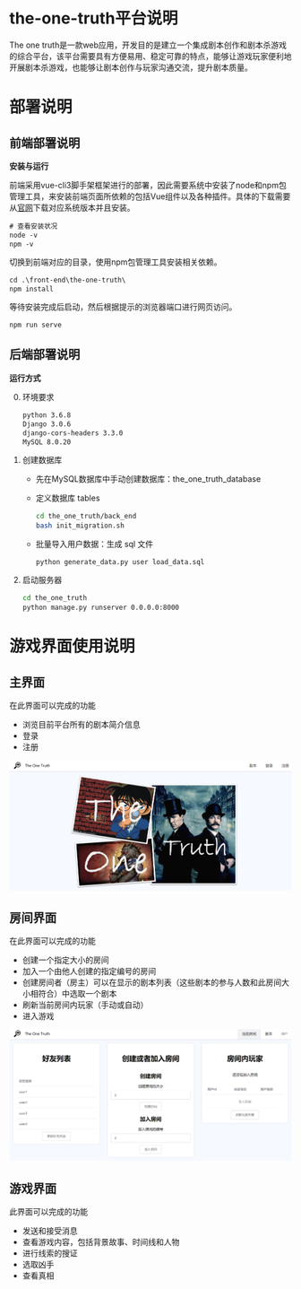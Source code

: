 # the-one-truth平台说明

The one truth是一款web应用，开发目的是建立一个集成剧本创作和剧本杀游戏的综合平台，该平台需要具有方便易用、稳定可靠的特点，能够让游戏玩家便利地开展剧本杀游戏，也能够让剧本创作与玩家沟通交流，提升剧本质量。



# 部署说明

## 前端部署说明

**安装与运行**

前端采用vue-cli3脚手架框架进行的部署，因此需要系统中安装了node和npm包管理工具，来安装前端页面所依赖的包括Vue组件以及各种插件。具体的下载需要从[官网](https://nodejs.org/en/)下载对应系统版本并且安装。

```shell
# 查看安装状况
node -v
npm -v
```

切换到前端对应的目录，使用npm包管理工具安装相关依赖。

```shell
cd .\front-end\the-one-truth\
npm install
```

等待安装完成后启动，然后根据提示的浏览器端口进行网页访问。

```shell
npm run serve
```



## 后端部署说明

**运行方式**

0. 环境要求

    ```
    python 3.6.8
    Django 3.0.6
    django-cors-headers 3.3.0
    MySQL 8.0.20
    ```

1. 创建数据库

    * 先在MySQL数据库中手动创建数据库：the_one_truth_database

    * 定义数据库 tables

        ```bash
        cd the_one_truth/back_end
        bash init_migration.sh
        ```

    * 批量导入用户数据：生成 sql 文件

        ```bash
        python generate_data.py user load_data.sql
        ```

2. 启动服务器

    ```bash
    cd the_one_truth
    python manage.py runserver 0.0.0.0:8000
    ```

# 游戏界面使用说明

## 主界面

在此界面可以完成的功能

- 浏览目前平台所有的剧本简介信息
- 登录
- 注册

![image-20200604232434411](markdown_fig/README.assets/image-20200604232434411.png)



## 房间界面

在此界面可以完成的功能

- 创建一个指定大小的房间
- 加入一个由他人创建的指定编号的房间
- 创建房间者（房主）可以在显示的剧本列表（这些剧本的参与人数和此房间大小相符合）中选取一个剧本
- 刷新当前房间内玩家（手动或自动）
- 进入游戏

![image-20200604232526019](markdown_fig/README.assets/image-20200604232526019.png)



## 游戏界面

此界面可以完成的功能

- 发送和接受消息
- 查看游戏内容，包括背景故事、时间线和人物
- 进行线索的搜证
- 选取凶手
- 查看真相

